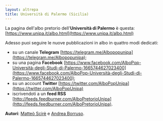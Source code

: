 ```yaml
---
layout: altrepa
title: Università di Palermo (Sicilia)
---
```


La pagina dell'albo pretorio dell'**Università di Palermo** è questa: [https://www.unipa.it/albo.html](https://www.unipa.it/albo.html)

Adesso puoi seguire le nuove pubblicazioni in albo in quattro modi dedicati:

* su un canale **Telegram** [https://telegram.me/Albopopunipa](https://telegram.me/Albopopunipa);
* su una pagina **Facebook** [https://www.facebook.com/AlboPop-Università-degli-Studi-di-Palermo-1665744627023400](https://www.facebook.com/AlboPop-Università-degli-Studi-di-Palermo-1665744627023400);
* su un account **Twitter** [https://twitter.com/AlboPopUnipa](https://twitter.com/AlboPopUnipa)
* iscrivendoti a un **feed RSS** [http://feeds.feedburner.com/AlboPretorioUnipa](http://feeds.feedburner.com/AlboPretorioUnipa).

**Autori**: [Matteò Scirè](matteoscire) e [Andrea Borruso](https://twitter.com/aborruso).